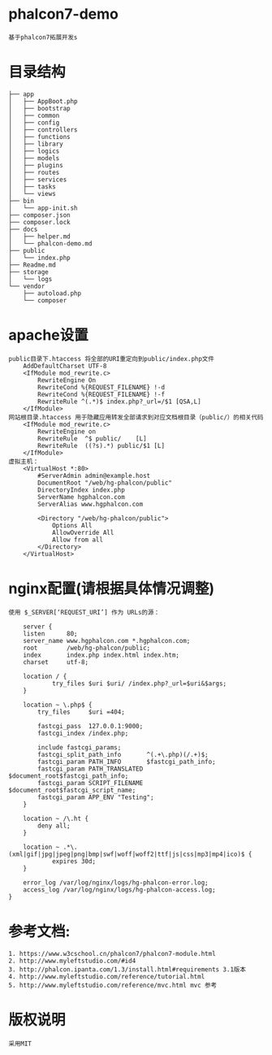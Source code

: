 # phalcon7-demo
    基于phalcon7拓展开发s
# 目录结构
```
├── app
│   ├── AppBoot.php
│   ├── bootstrap
│   ├── common
│   ├── config
│   ├── controllers
│   ├── functions
│   ├── library
│   ├── logics
│   ├── models
│   ├── plugins
│   ├── routes
│   ├── services
│   ├── tasks
│   └── views
├── bin
│   └── app-init.sh
├── composer.json
├── composer.lock
├── docs
│   ├── helper.md
│   └── phalcon-demo.md
├── public
│   └── index.php
├── Readme.md
├── storage
│   └── logs
└── vendor
    ├── autoload.php
    └── composer
```

# apache设置
    public目录下.htaccess 将全部的URI重定向到public/index.php文件
        AddDefaultCharset UTF-8
        <IfModule mod_rewrite.c>
            RewriteEngine On
            RewriteCond %{REQUEST_FILENAME} !-d
            RewriteCond %{REQUEST_FILENAME} !-f
            RewriteRule ^(.*)$ index.php?_url=/$1 [QSA,L]
        </IfModule>
    网站根目录.htaccess 用于隐藏应用转发全部请求到对应文档根目录（public/）的相关代码
        <IfModule mod_rewrite.c>
            RewriteEngine on
            RewriteRule  ^$ public/    [L]
            RewriteRule  ((?s).*) public/$1 [L]
        </IfModule>
    虚拟主机：
        <VirtualHost *:80>
            #ServerAdmin admin@example.host
            DocumentRoot "/web/hg-phalcon/public"
            DirectoryIndex index.php
            ServerName hgphalcon.com
            ServerAlias www.hgphalcon.com

            <Directory "/web/hg-phalcon/public">
                Options All
                AllowOverride All
                Allow from all
            </Directory>
        </VirtualHost>
# nginx配置(请根据具体情况调整)
    使用 $_SERVER[‘REQUEST_URI’] 作为 URLs的源：

        server {
        listen      80;
        server_name www.hgphalcon.com *.hgphalcon.com;
        root        /web/hg-phalcon/public;
        index       index.php index.html index.htm;
        charset     utf-8;

        location / {
                try_files $uri $uri/ /index.php?_url=$uri&$args;
        }

        location ~ \.php$ {
            try_files     $uri =404;

            fastcgi_pass  127.0.0.1:9000;
            fastcgi_index /index.php;

            include fastcgi_params;
            fastcgi_split_path_info       ^(.+\.php)(/.+)$;
            fastcgi_param PATH_INFO       $fastcgi_path_info;
            fastcgi_param PATH_TRANSLATED $document_root$fastcgi_path_info;
            fastcgi_param SCRIPT_FILENAME $document_root$fastcgi_script_name;
            fastcgi_param APP_ENV "Testing";
        }

        location ~ /\.ht {
            deny all;
        }

        location ~ .*\.(xml|gif|jpg|jpeg|png|bmp|swf|woff|woff2|ttf|js|css|mp3|mp4|ico)$ {
                expires 30d;
        }

        error_log /var/log/nginx/logs/hg-phalcon-error.log;
        access_log /var/log/nginx/logs/hg-phalcon-access.log;
    }


# 参考文档:
    1. https://www.w3cschool.cn/phalcon7/phalcon7-module.html
    2. http://www.myleftstudio.com/#id4
    3. http://phalcon.ipanta.com/1.3/install.html#requirements 3.1版本
    4. http://www.myleftstudio.com/reference/tutorial.html
    5. http://www.myleftstudio.com/reference/mvc.html mvc 参考

# 版权说明
    采用MIT

